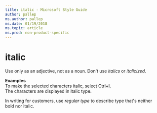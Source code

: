 ```yaml
---
title: italic - Microsoft Style Guide
author: pallep
ms.author: pallep
ms.date: 01/19/2018
ms.topic: article
ms.prod: non-product-specific
---
```


# italic

Use only as an adjective, not as a noun. Don't use *italics* or *italicized*.

**Examples**  
To make the selected characters italic, select Ctrl+I.   
The characters are displayed in italic type.

In writing for customers, use *regular type* to describe type that's neither bold nor italic.
